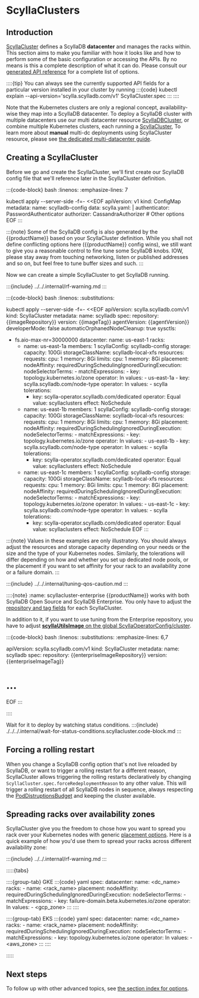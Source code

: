 # ScyllaClusters

## Introduction

[ScyllaCluster](../../api-reference/groups/scylla.scylladb.com/scyllaclusters.rst) defines a ScyllaDB **datacenter** and manages the racks within.
This section aims to make you familiar with how it looks like and how to perform some of the basic configuration or accessing the APIs.
By no means is this a complete description of what it can do. Please consult our [generated API reference](../../api-reference/groups/scylla.scylladb.com/scyllaclusters.rst) for a complete list of options.

::::{tip}
You can always see the currently supported API fields for a particular version installed in your cluster by running
:::{code}
kubectl explain --api-version='scylla.scylladb.com/v1' ScyllaCluster.spec
:::
::::

Note that the Kubernetes clusters are only a regional concept, availability-wise they map into a ScyllaDB datacenter.
To deploy a ScyllaDB cluster with multiple datacenters use our multi datacenter resource [ScyllaDBCluster](../scylladbclusters/scylladbclusters.md), or combine multiple Kubernetes clusters, each running a [ScyllaCluster](../../api-reference/groups/scylla.scylladb.com/scyllaclusters.rst),
To learn more about **manual** multi-dc deployments using ScyllaCluster resource, please see [the dedicated multi-datacenter guide](./multidc/multidc.md).

## Creating a ScyllaCluster

Before we go and create the ScyllaCluster, we'll first create our ScyllaDB config file that we'll reference later in the ScyllaCluster definition.

:::{code-block} bash
:linenos:
:emphasize-lines: 7

kubectl apply --server-side -f=- <<EOF
apiVersion: v1
kind: ConfigMap
metadata:
  name: scylladb-config
data:
  scylla.yaml: |
    authenticator: PasswordAuthenticator
    authorizer: CassandraAuthorizer
    # Other options
EOF
:::

:::{note}
Some of the ScyllaDB config is also generated by the {{productName}} based on your ScyllaCluster definition.
While you shall not define conflicting options here ({{productName}} config wins), we still want to give you a reasonable control to fine tune some ScyllaDB knobs.
IOW, please stay away from touching networking, listen or published addresses and so on, but feel free to tune buffer sizes and such.
:::

Now we can create a simple ScyllaCluster to get ScyllaDB running.

:::{include} ../../.internal/rf-warning.md
:::

:::{code-block} bash
:linenos:
:substitutions:

kubectl apply --server-side -f=- <<EOF
apiVersion: scylla.scylladb.com/v1
kind: ScyllaCluster
metadata:
  name: scylladb
spec:
  repository: {{imageRepository}}
  version: {{imageTag}}
  agentVersion: {{agentVersion}}
  developerMode: false
  automaticOrphanedNodeCleanup: true
  sysctls:
  - fs.aio-max-nr=30000000
  datacenter:
    name: us-east-1
    racks:
    - name: us-east-1a
      members: 1
      scyllaConfig: scylladb-config
      storage:
        capacity: 100Gi
        storageClassName: scylladb-local-xfs
      resources:
        requests:
          cpu: 1
          memory: 8Gi
        limits:
          cpu: 1
          memory: 8Gi
      placement:
        nodeAffinity:
          requiredDuringSchedulingIgnoredDuringExecution:
            nodeSelectorTerms:
            - matchExpressions:
              - key: topology.kubernetes.io/zone
                operator: In
                values:
                - us-east-1a 
              - key: scylla.scylladb.com/node-type
                operator: In
                values:
                - scylla
        tolerations:
        - key: scylla-operator.scylladb.com/dedicated
          operator: Equal
          value: scyllaclusters
          effect: NoSchedule
    - name: us-east-1b
      members: 1
      scyllaConfig: scylladb-config
      storage:
        capacity: 100Gi
        storageClassName: scylladb-local-xfs
      resources:
        requests:
          cpu: 1
          memory: 8Gi
        limits:
          cpu: 1
          memory: 8Gi
      placement:
        nodeAffinity:
          requiredDuringSchedulingIgnoredDuringExecution:
            nodeSelectorTerms:
            - matchExpressions:
              - key: topology.kubernetes.io/zone
                operator: In
                values:
                - us-east-1b
              - key: scylla.scylladb.com/node-type
                operator: In
                values:
                - scylla
        tolerations:
        - key: scylla-operator.scylladb.com/dedicated
          operator: Equal
          value: scyllaclusters
          effect: NoSchedule
    - name: us-east-1c
      members: 1
      scyllaConfig: scylladb-config
      storage:
        capacity: 100Gi
        storageClassName: scylladb-local-xfs
      resources:
        requests:
          cpu: 1
          memory: 8Gi
        limits:
          cpu: 1
          memory: 8Gi
      placement:
        nodeAffinity:
          requiredDuringSchedulingIgnoredDuringExecution:
            nodeSelectorTerms:
            - matchExpressions:
              - key: topology.kubernetes.io/zone
                operator: In
                values:
                - us-east-1c
              - key: scylla.scylladb.com/node-type
                operator: In
                values:
                - scylla
        tolerations:
        - key: scylla-operator.scylladb.com/dedicated
          operator: Equal
          value: scyllaclusters
          effect: NoSchedule
EOF
:::

:::{note}
Values in these examples are only illustratory.
You should always adjust the resources and storage capacity depending on your needs or the size and the type of your Kubernetes nodes.
Similarly, the tolerations will differ depending on how and whether you set up dedicated node pools, or the placement if you want to set affinity for your rack to an availability zone or a failure domain.
:::

:::{include} ../../.internal/tuning-qos-caution.md
:::

::::{note}
:name: scyllacluster-enterprise
{{productName}} works with both ScyllaDB Open Source and ScyllaDB Enterprise.
You only have to adjust the [repository and tag fields](api-scylla.scylladb.com-scyllaclusters-v1-.spec) for each ScyllaCluster.

In addition to it, if you want to use tuning from the Enterprise repository, you have to adjust [**scyllaUtilsImage** on the global ScyllaOperatorConfig/cluster](../scyllaoperatorconfigs.md#tuning-with-scylladb-enterprise).

:::{code-block} bash
:linenos:
:substitutions:
:emphasize-lines: 6,7

apiVersion: scylla.scylladb.com/v1
kind: ScyllaCluster
metadata:
  name: scylladb
spec:
  repository: {{enterpriseImageRepository}}
  version: {{enterpriseImageTag}}
  # ...
EOF
:::

::::

Wait for it to deploy by watching status conditions.
:::{include} ./../../.internal/wait-for-status-conditions.scyllacluster.code-block.md
:::

## Forcing a rolling restart

When you change a ScyllaDB config option that's not live reloaded by ScyllaDB, or want to trigger a rolling restart for a different reason, ScyllaCluster allows triggering the rolling restarts declaratively by changing `ScyllaCluster.spec.forceRedeploymentReason` to any other value. This will trigger a rolling restart of all ScyllaDB nodes in sequence, always respecting the [PodDistruptionsBudget](https://kubernetes.io/docs/concepts/workloads/pods/disruptions/#pod-disruption-budgets) and keeping the cluster available.

## Spreading racks over availability zones

ScyllaCluster give you the freedom to chose how you want to spread you rack over your Kubernetes nodes with generic [placement options](api-scylla.scylladb.com-scyllaclusters-v1-.spec.datacenter.racks[].placement).
Here is a quick example of how you'd use them to spread your racks across different availability zone:

:::{include} ../../.internal/rf-warning.md
:::

:::::{tabs}

::::{group-tab} GKE
:::{code} yaml
spec:
  datacenter:
    name: <dc_name>
    racks:
    - name: <rack_name>
      placement:
        nodeAffinity:
          requiredDuringSchedulingIgnoredDuringExecution:
            nodeSelectorTerms:
            - matchExpressions:
              - key: failure-domain.beta.kubernetes.io/zone
                operator: In
                values:
                - <gcp_zone>
:::
::::

::::{group-tab} EKS
:::{code} yaml
spec:
  datacenter:
    name: <dc_name>
    racks:
    - name: <rack_name>
      placement:
        nodeAffinity:
          requiredDuringSchedulingIgnoredDuringExecution:
            nodeSelectorTerms:
            - matchExpressions:
              - key: topology.kubernetes.io/zone
                operator: In
                values:
                - <aws_zone>
:::
::::

:::::

## Next steps

To follow up with other advanced topics, see [the section index for options](./index.md).
